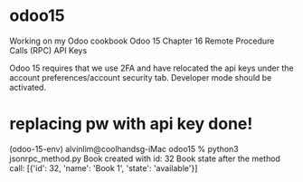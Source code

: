 # odoo15
Working on my Odoo cookbook
Odoo 15 Chapter 16 Remote Procedure Calls (RPC)
API Keys

Odoo 15 requires that we use 2FA and have relocated the api keys under the account preferences/account security tab.  Developer mode should be activated.

# replacing pw with api key done!
(odoo-15-env) alvinlim@coolhandsg-iMac odoo15 % 
python3 jsonrpc_method.py
Book created with id: 32
Book state after the method call: [{'id': 32, 'name': 'Book 1', 'state': 'available'}]
